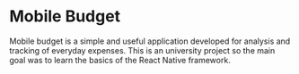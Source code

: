 # Mobile Budget

Mobile budget is a simple and useful application developed for analysis and tracking of everyday expenses.
This is an university project so the main goal was to learn the basics of the React Native framework.
